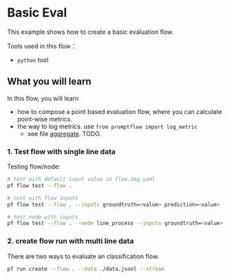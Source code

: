 # Basic Eval
This example shows how to create a basic evaluation flow. 

Tools used in this flow：
- `python` tool

## What you will learn

In this flow, you will learn
- how to compose a point based evaluation flow, where you can calculate point-wise metrics.
- the way to log metrics. use `from promptflow import log_metric`
    - see file [aggregate](aggregate.py). TODO.

### 1. Test flow with single line data

Testing flow/node:
```bash
# test with default input value in flow.dag.yaml
pf flow test --flow .

# test with flow inputs
pf flow test --flow . --inputs groundtruth=<value> prediction=<value>

# test node with inputs
pf flow test --flow . --node line_process --inputs groundtruth=<value> prediction=<value>
```

### 2. create flow run with multi line data
There are two ways to evaluate an classification flow.

```bash
pf run create --flow . --data ./data.jsonl --stream
```